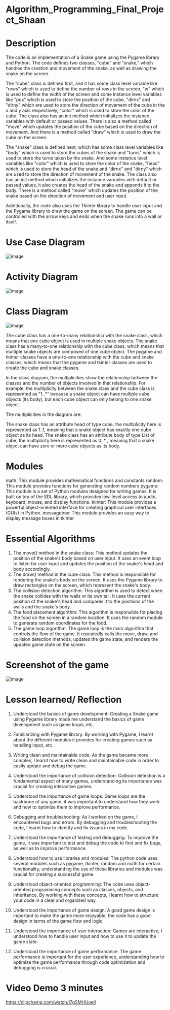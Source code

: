 # Algorithm_Programming_Final_Project_Shaan


# Description

The code is an implementation of a Snake game using the Pygame library and Python. The code defines two classes, "cube" and "snake," which handles the creation and movement of the snake, as well as drawing the snake on the screen.

The "cube" class is defined first, and it has some class level variable like "rows" which is used to define the number of rows in the screen, "w" which is used to define the width of the screen and some instance level variables like "pos" which is used to store the position of the cube, "dirnx" and "dirny" which are used to store the direction of movement of the cube in the x and y axis respectively, "color" which is used to store the color of the cube. The class also has an init method which initializes the instance variables with default or passed values. There is also a method called "move" which updates the position of the cube based on the direction of movement. And there is a method called "draw" which is used to draw the cube on the screen.

The "snake" class is defined next, which has some class level variables like "body" which is used to store the cubes of the snake and "turns" which is used to store the turns taken by the snake. And some instance level variables like "color" which is used to store the color of the snake, "head" which is used to store the head of the snake and "dirnx" and "dirny" which are used to store the direction of movement of the snake. The class also has an init method which initializes the instance variables with default or passed values, it also creates the head of the snake and appends it to the body. There is a method called "move" which updates the position of the snake based on the direction of movement and user input.

Additionally, the code also uses the Tkinter library to handle user input and the Pygame library to draw the game on the screen. The game can be controlled with the arrow keys and ends when the snake runs into a wall or itself.

# Use Case Diagram

![image](https://user-images.githubusercontent.com/114371881/212548874-021ccfd9-e3ab-4b6d-bb10-3ad6d9c4000f.png)

# Activity Diagram

![image](https://user-images.githubusercontent.com/114371881/212548933-8dfbd512-eeb1-4eb1-9e24-191713763671.png)


# Class Diagram

![image](https://user-images.githubusercontent.com/114371881/212548795-a1c1c111-b89a-415f-a0f0-7945d5497716.png)

The cube class has a one-to-many relationship with the snake class, which means that one cube object is used in multiple snake objects.
The snake class has a many-to-one relationship with the cube class, which means that multiple snake objects are composed of one cube object.
The pygame and tkinter classes have a one-to-one relationship with the cube and snake classes, which means that the pygame and tkinter classes are used to create the cube and snake classes.

In the class diagram, the multiplicities show the relationship between the classes and the number of objects involved in that relationship. For example, the multiplicity between the snake class and the cube class is represented as "1..*" because a snake object can have multiple cube objects (its body), but each cube object can only belong to one snake object.

The multiplicities in the diagram are:

The snake class has an attribute head of type cube, the multiplicity here is represented as 1..1, meaning that a snake object has exactly one cube object as its head.
The snake class has an attribute body of type List of cube, the multiplicity here is represented as 0..* , meaning that a snake object can have zero or more cube objects as its body.

# Modules
math: This module provides mathematical functions and constants
random: This module provides functions for generating random numbers
pygame: This module is a set of Python modules designed for writing games. It is built on top of the SDL library, which provides low-level access to audio, keyboard, mouse, and display functions.
tkinter: This module provides a powerful object-oriented interface for creating graphical user interfaces (GUIs) in Python.
messagebox: This module provides an easy way to display message boxes in tkinter

# Essential Algorithms
1. The move() method in the snake class: This method updates the position of the snake's body based on user input. It uses an event loop to listen for user input and updates the position of the snake's head and body accordingly.
2. The draw() method in the cube class: This method is responsible for rendering the snake's body on the screen. It uses the Pygame library to draw rectangles on the screen, which represent the snake's body.
3. The collision detection algorithm: This algorithm is used to detect when the snake collides with the walls or its own tail. It uses the current position of the snake's head and compares it to the positions of the walls and the snake's body.
4. The food placement algorithm: This algorithm is responsible for placing the food on the screen in a random location. It uses the random module to generate random coordinates for the food.
5. The game loop algorithm: The game loop is the main algorithm that controls the flow of the game. It repeatedly calls the move, draw, and collision detection methods, updates the game state, and renders the updated game state on the screen.


# Screenshot of the game
![image](https://user-images.githubusercontent.com/114371881/212542982-de8d921b-26a8-454e-936c-866c40bcc20f.png)


# Lesson learned/ Reflection

1. Understood the basics of game development: Creating a Snake game using Pygame library made me understand the basics of game development such as game loops, etc.

2. Familiarizing with Pygame library: By working with Pygame, I learnt about the different modules it provides for creating games such as handling input, etc.

3. Writing clean and maintainable code: As the game became more complex, I learnt how to write clean and maintainable code in order to easily update and debug the game.

4. Understood the importance of collision detection: Collision detection is a fundamental aspect of many games, understanding its importance was crucial for creating interactive games.

5. Understood the importance of game loops: Game loops are the backbone of any game, it was important to understand how they work and how to optimize them to improve performance.

6. Debugging and troubleshooting: As I worked on the game, I encountered bugs and errors. By debugging and troubleshooting the code, I learnt how to identify and fix issues in my code.

7. Understood the importance of testing and debugging: To improve the game, it was important to test and debug the code to find and fix bugs, as well as to improve performance.

8. Understood how to use libraries and modules: The python code uses several modules such as pygame, tkinter, random and math for certain functionality, understanding the use of these libraries and modules was crucial for creating a successful game.

9. Understood object-oriented programming: The code uses object-oriented programming concepts such as classes, objects, and inheritance. By working with these concepts, I learnt how to structure your code in a clear and organized way.

10. Understood the importance of game design: A good game design is important to make the game more enjoyable, the code has a good design in terms of the game flow and logic.

11. Understood the importance of user interaction: Games are interactive, I understood how to handle user input and how to use it to update the game state.

12. Understood the importance of game performance: The game performance is important for the user experience, understanding how to optimize the game performance through code optimization and debugging is crucial.

# Video Demo 3 minutes

https://clipchamp.com/watch/I7gSMHUoeIl
